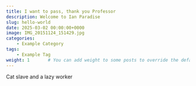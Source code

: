 ```yaml
---
title: I want to pass, thank you Professor
description: Welcome to Ian Paradise
slug: hello-world
date: 2025-03-02 00:00:00+0000
image: IMG_20151124_151429.jpg
categories:
    - Example Category
tags:
    - Example Tag
weight: 1       # You can add weight to some posts to override the default sorting (date descending)
---
```


Cat slave and a lazy worker
